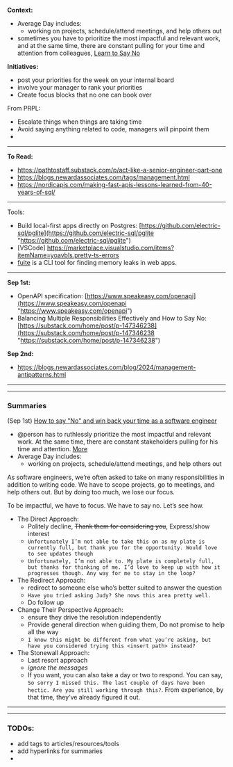 
**Context:**
- Average Day includes:
	- working on projects, schedule/attend meetings, and help others out
- sometimes you have to prioritize the most impactful and relevant work, and at the same time, there are constant pulling for your time and attention from colleagues, [Learn to Say No](https://substack.com/home/post/p-147346238)


**Initiatives:**
- post your priorities for the week on your internal board
- involve your manager to rank your priorities
- Create focus blocks that no one can book over

From PRPL:
- Escalate things when things are taking time
- Avoid saying anything related to code, managers will pinpoint them
- 

---

**To Read:**
- https://pathtostaff.substack.com/p/act-like-a-senior-engineer-part-one
- https://blogs.newardassociates.com/tags/management.html
- https://nordicapis.com/making-fast-apis-lessons-learned-from-40-years-of-sql/


---

Tools:
- Build local-first apps directly on Postgres: [https://github.com/electric-sql/pglite](https://github.com/electric-sql/pglite "https://github.com/electric-sql/pglite")
- [VSCode] https://marketplace.visualstudio.com/items?itemName=yoavbls.pretty-ts-errors
- [fuite](https://github.com/nolanlawson/fuite) is a CLI tool for finding memory leaks in web apps.


---

**Sep 1st:**
- OpenAPI specification: [https://www.speakeasy.com/openapi](https://www.speakeasy.com/openapi "https://www.speakeasy.com/openapi")
- Balancing Multiple Responsibilities Effectively and How to Say No: ⁠[https://substack.com/home/post/p-147346238](https://substack.com/home/post/p-147346238 "https://substack.com/home/post/p-147346238")

**Sep 2nd:**
- https://blogs.newardassociates.com/blog/2024/management-antipatterns.html

---
---

### Summaries

(Sep 1st) [How to say "No" and win back your time as a software engineer](https://read.highgrowthengineer.com/p/how-to-say-no-and-win-back-your-time)

- @person has to ruthlessly prioritize the most impactful and relevant work. At the same time, there are constant stakeholders pulling for his time and attention. [More](https://substack.com/@jordancutler/p-147346238?utm_source=pointerio.beehiiv.com&utm_medium=newsletter&utm_campaign=issue-541#:~:text=has%20to%20ruthlessly%20prioritize%20the%20most%20impactful%20and%20relevant)
- Average Day includes:
	- working on projects, schedule/attend meetings, and help others out

As software engineers, we’re often asked to take on many responsibilities in addition to writing code. We have to scope projects, go to meetings, and help others out. But by doing too much, we lose our focus.

To be impactful, we have to focus. We have to say no. Let’s see how.

- The Direct Approach:
	- Politely decline, ~~Thank them for considering you~~, Express/show interest
	- `Unfortunately I’m not able to take this on as my plate is currently full, but thank you for the opportunity. Would love to see updates though`
	- `Unfortunately, I’m not able to. My plate is completely full, but thanks for thinking of me. I’d love to keep up with how it progresses though. Any way for me to stay in the loop?`
- The Redirect Approach:
	- redirect to someone else who’s better suited to answer the question
	- `Have you tried asking Judy? She nows this area pretty well.`
	- Do follow up
- Change Their Perspective Approach:
	- ensure they drive the resolution independently
	- Provide general direction when guiding them, Do not promise to help all the way
	- `I know this might be different from what you’re asking, but have you considered trying this <insert path> instead?`
- The Stonewall Approach:
	- Last resort approach
	- _ignore the messages_
	- If you want, you can also take a day or two to respond. You can say, `So sorry I missed this. The last couple of days have been hectic. Are you still working through this?`. From experience, by that time, they’ve already figured it out.

---
---

### TODOs:
- add tags to articles/resources/tools
- add hyperlinks for summaries
- 
